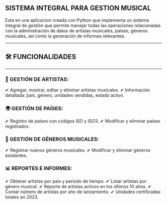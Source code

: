 ## SISTEMA INTEGRAL PARA GESTION MUSICAL
Esta en una aplicacion creada con Python que implementa un sistema integral de gestión que permite manejar todas las operaciones relacionadas con la administración de datos de artistas musicales, países, géneros musicales, así como la generación de informes relevantes.

---------------------------------------------
## 🛠 FUNCIONALIDADES
----------------------------------------------
### 🎤 GESTIÓN DE ARTISTAS:
✔ Agregar, mostrar, editar y eliminar artistas musicales.
✔ Información detallada: país, género, unidades vendidas, estado activo.

### 🌍 GESTIÓN DE PAÍSES:
✔ Registro de países con códigos ISO y ISO3.
✔ Modificar y eliminar países registrados.

### 🎼 GESTIÓN DE GÉNEROS MUSICALES:
✔ Registrar nuevos géneros musicales.
✔ Modificar y eliminar géneros existentes.

### 📊 REPORTES E INFORMES:
✔ Obtener artistas por país y periodo de tiempo.
✔ Listar artistas por género musical.
✔ Reporte de artistas activos en los últimos 10 años.
✔ Contar número de artistas por año de lanzamiento.
✔ Unidades certificadas totales en 2023.
